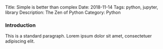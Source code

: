 Title: Simple is better than complex
Date: 2018-11-14
Tags: python, jupyter, library
Description: The Zen of Python
Category: Python

### Introduction

This is a standard paragraph. Lorem ipsum dolor sit amet, consectetuer adipiscing elit.